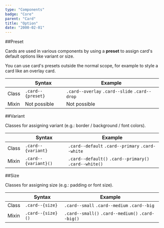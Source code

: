 ```yaml
---
type: "Components"
badge: "Core"
parent: "Card"
title: "Option"
date: "2000-02-01"
---
```


##Preset

Cards are used in various components by using a **preset** to assign card's default options like variant or size.

You can use card's presets outside the normal scope, for example to style a card like an overlay card.

<div class="table--scroll">

|                         | Syntax                                    | Example                       |
| ----------------------- | ----------------------------------------- | ----------------------------- |
| Class                   | `.card--{preset}`                         | `.card--overlay` `.card--slide` `.card--drop` |
| Mixin                   | Not possible                              | Not possible                  |

</div>

<demo>
  <demovanilla src="vanilla/components/card/preset">
  </demovanilla>
</demo>

##Variant

Classes for assigning variant (e.g.: border / background / font colors).

<div class="table--scroll">

|                         | Syntax                                    | Example                       |
| ----------------------- | ----------------------------------------- | ----------------------------- |
| Class                   | `.card--{variant}`                        | `.card--default` `.card--primary` `.card--white` |
| Mixin                   | `.card--{variant}()`                      | `.card--default()` `.card--primary()` `.card--white()`         |

</div>

<demo>
  <demovanilla src="vanilla/components/card/variant">
  </demovanilla>
</demo>

##Size

Classes for assigning size (e.g.: padding or font size).

<div class="table--scroll">

|                         | Syntax                                    | Example                       |
| ----------------------- | ----------------------------------------- | ----------------------------- |
| Class                   | `.card--{size}`                           | `.card--small` `.card--medium` `.card--big`|
| Mixin                   | `.card--{size}()`                         | `.card--small()` `.card--medium()` `.card--big()`         |

</div>

<demo>
  <demovanilla src="vanilla/components/card/size">
  </demovanilla>
</demo>
